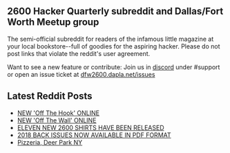 ## 2600 Hacker Quarterly subreddit and Dallas/Fort Worth Meetup group
The semi-official subreddit for readers of the infamous little magazine at your local bookstore--full of goodies for the aspiring hacker. Please do not post links that violate the reddit's user agreement.

Want to see a new feature or contribute: 
Join us in [discord](https://dfw2600.dapla.net/chat) under #support or open an issue ticket at [dfw2600.dapla.net/issues](https://dfw2600.dapla.net/issues)

## Latest Reddit Posts
<!-- BLOG-POST-LIST:START -->
- [NEW 'Off The Hook' ONLINE](https://2600.com/hook/23-11-2022)
- [NEW 'Off The Wall' ONLINE](https://2600.com/wall/22-11-2022)
- [ELEVEN NEW 2600 SHIRTS HAVE BEEN RELEASED](https://2600.com/content/eleven-new-2600-shirts-have-been-released)
- [2018 BACK ISSUES NOW AVAILABLE IN PDF FORMAT](https://2600.com/content/2018-back-issues-now-available-pdf-format)
- [Pizzeria, Deer Park NY](https://www.reddit.com/r/2600/comments/yujxm6/pizzeria_deer_park_ny/)
<!-- BLOG-POST-LIST:END -->

